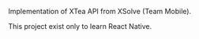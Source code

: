 Implementation of XTea API from XSolve (Team Mobile).

This project exist only to learn React Native.